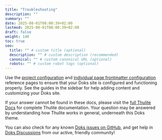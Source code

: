 ```yaml
---
title: "Troubleshooting"
description: ""
summary: ""
date: 2025-08-01T08:00:39+02:00
lastmod: 2025-08-01T08:00:39+02:00
draft: false
weight: 140
toc: true
seo:
  title: "" # custom title (optional)
  description: "" # custom description (recommended)
  canonical: "" # custom canonical URL (optional)
  robots: "" # custom robot tags (optional)
---
```


Use the [project configuration](/docs/reference/configuration/) and [individual page frontmatter configuration](/docs/reference/frontmatter/) reference pages to ensure that your Doks site is configured and functioning properly. See the guides in the sidebar for help adding content and customizing your Doks site.

If your answer cannot be found in these docs, please visit the [full Thulite Docs](https://docs.thulite.io/) for complete Thulite documentation. Your question may be answered by understanding how Thulite works in general, underneath this Doks theme.

You can also check for any known [Doks issues on GitHub](https://github.com/thuliteio/doks/issues), and get help in [Doks Discussions](https://github.com/thuliteio/doks/discussions) from our active, friendly community!
